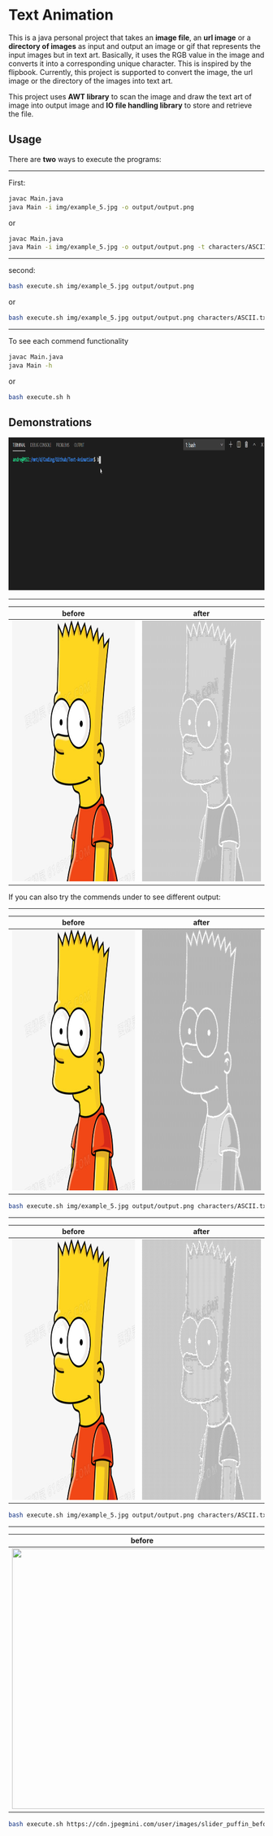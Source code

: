 # Text Animation

This is a java personal project that takes an **image file**, an **url image** or a **directory of images** as input and output an image or gif that represents the input images but in text art. Basically, it uses the RGB value in the image and converts it into a corresponding unique character. This is inspired by the flipbook. Currently, this project is supported to convert the image, the url image or the directory of the images into text art. 

This project uses **AWT library** to scan the image and draw the text art of image into output image and **IO file handling library** to store and retrieve the file.


## Usage
There are **two** ways to execute the programs:

---

First:
```bash
javac Main.java
java Main -i img/example_5.jpg -o output/output.png 
```

or

```bash
javac Main.java
java Main -i img/example_5.jpg -o output/output.png -t characters/ASCII.txt -n 256 -c 1 
```

----

second:

```bash
bash execute.sh img/example_5.jpg output/output.png
```

or

```bash
bash execute.sh img/example_5.jpg output/output.png characters/ASCII.txt 256 1
```

---

To see each commend functionality

```bash
javac Main.java
java Main -h 
```

or

```bash
bash execute.sh h
```


## Demonstrations
<img src="./readmeFile/demonstration1.gif" width="1000" height="300" />

------------------
| before | after |
| :---:  | :---: |
| <img src="./readmeFile/demonstration2.jpg" width="512" height="512" /> | <img src="./readmeFile/demonstration3.png" width="512" height="512" /> |


If you can also try the commends under to see different output:

------------------
| before | after |
| :---:  | :---: |
| <img src="./readmeFile/demonstration2.jpg" width="512" height="512" /> | <img src="./readmeFile/demonstration4.png" width="512" height="512" /> |
```bash
bash execute.sh img/example_5.jpg output/output.png characters/ASCII.txt 128 1
```

------------------
| before | after |
| :---:  | :---: |
| <img src="./readmeFile/demonstration2.jpg" width="512" height="512" /> | <img src="./readmeFile/demonstration5.png" width="512" height="512" /> |

```bash
bash execute.sh img/example_5.jpg output/output.png characters/ASCII.txt 256 2
```

------------------
| before | after |
| :---:  | :---: |
| <img src="https://cdn.jpegmini.com/user/images/slider_puffin_before_mobile.jpg" width="512" height="512" /> | <img src="./readmeFile/demonstration6.png" width="512" height="512" /> |

```bash
bash execute.sh https://cdn.jpegmini.com/user/images/slider_puffin_before_mobile.jpg output/output.png characters/ASCII.txt 256 1
```